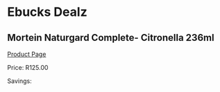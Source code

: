 
# Ebucks Dealz
## Mortein Naturgard Complete- Citronella 236ml
[Product Page](https://www.ebucks.com/web/shop/productSelected.do?prodId=602897669&catId=908607666)

Price: R125.00

Savings: 


	